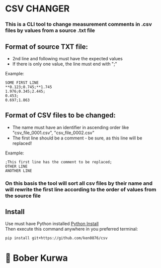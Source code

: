 # CSV CHANGER
### This is a CLI tool to change measurement comments in .csv files by values from a source .txt file

## Format of source TXT file:
- 2nd line and following must have the expected values
- If there is only one value, the line must end with ";"

Example:
```
SOME FIRST LINE
**0.123;0.745;**1.745
1.976;0.345;2.445;
0.453;
0.697;1.863
```

## Format of CSV files to be changed:
- The name must have an identifier in ascending order like "csv_file_0001.csv", "csv_file_0002.csv"
- The first line should be a comment - be sure, as this line will be replaced!

Example:
```
;This first line has the comment to be replaced;
OTHER LINE
ANOTHER LINE
```

### On this basis the tool will sort all csv files by their name and will rewrite the first line according to the order of values from the source file

## Install

Use must have Python installed [Python Install](https://www.python.org/downloads/)\
Then execute this command anywhere in you preferred terminal:
```
pip install git+https://github.com/ken0876/csv
```
# :beaver: Bober Kurwa
